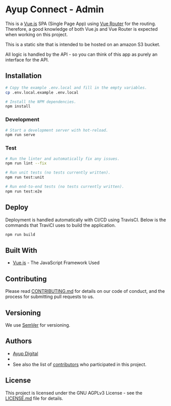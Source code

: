 # Ayup Connect - Admin
This is a [Vue.js](https://vuejs.org/) SPA (Single Page App) using [Vue Router](https://router.vuejs.org) for the routing. Therefore, a good knowledge of both Vue.js and Vue Router is expected when working on this project.

This is a static site that is intended to be hosted on an amazon S3 bucket.

All logic is handled by the API - so you can think of this app as purely an interface for the API.

## Installation
```bash
# Copy the example .env.local and fill in the empty variables.
cp .env.local.example .env.local

# Install the NPM dependencies.
npm install
```

### Development
```bash
# Start a development server with hot-reload.
npm run serve
```

### Test
```bash
# Run the linter and automatically fix any issues.
npm run lint --fix

# Run unit tests (no tests currently written).
npm run test:unit

# Run end-to-end tests (no tests currently written).
npm run test:e2e
```

## Deploy
Deployment is handled automatically with CI/CD using TravisCI.
Below is the commands that TraviCI uses to build the application.

```bash
npm run build
```

## Built With
* [Vue.js](https://vuejs.org/) - The JavaScript Framework Used

## Contributing
Please read [CONTRIBUTING.md](CONTRIBUTING.md) for details on our code of conduct, and the process for submitting pull requests to us.

## Versioning
We use [SemVer](http://semver.org/) for versioning.

## Authors
* [Ayup Digital](https://ayup.agency/)
*
* See also the list of [contributors](https://github.com/AyupDigital/admin/contributors) who participated in this project.

## License
This project is licensed under the GNU AGPLv3 License - see the [LICENSE.md](LICENSE.md) file for details.
